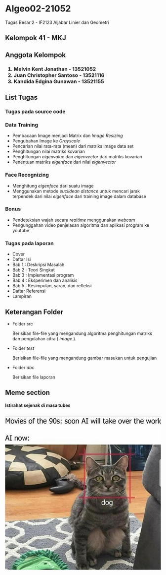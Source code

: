# Algeo02-21052 
Tugas Besar 2 - IF2123 Aljabar Linier dan Geometri

<h2> Kelompok 41 - MKJ </h2>
<h2> <b> Anggota Kelompok </b> </h2>
<h3>
<ol>
<li> Melvin Kent Jonathan - 13521052
<li> Juan Christopher Santoso - 13521116
<li> Kandida Edgina Gunawan - 13521155
</ol>
</h3>

<h2> <b> List Tugas </b> </h2>
<h3> <b> Tugas pada source code </b> </h3>
<h3> Data Training </h3>
<ul>
<li> Pembacaan Image menjadi Matrix dan <i> Image Resizing </i>
<li> Pengubahan Image ke <i> Grayscale </i>
<li> Pencarian nilai rata-rata (mean) dari matriks image data set
<li> Penghitungan nilai matriks kovarian 
<li> Penghitungan <i> eigenvalue </i> dan <i> eigenvector </i> dari matriks kovarian 
<li> Penentuan matriks <i> eigenface </i> dari nilai <i> eigenvector </i>
</ul>
<h3> Face Recognizing </h3>
<ul>
<li> Menghitung <i> eigenface</i> dari suatu image 
<li> Menggunakan metode <i> euclidean distance </i> untuk mencari jarak terpendek dari nilai <i> eigenface </i> dari training image dalam database
</ul>
<h3> Bonus </h3>
<ul>
<li> Pendeteksian wajah secara <i> realtime </i> menggunakan <i> webcam </i>
<li> Pengunggahan video penjelasan algoritma dan aplikasi program ke youtube
</ul>


<h3> <b> Tugas pada laporan </b> </h3>
<ul>
<li> Cover 
<li> Daftar Isi
<li> Bab 1 : Deskripsi Masalah 
<li> Bab 2 : Teori Singkat
<li> Bab 3 : Implementasi program 
<li> Bab 4 : Eksperimen dan analisis
<li> Bab 5 : Kesimpulan, saran, dan refleksi
<li> Daftar Referensi
<li> Lampiran
</ul>

<h2> <b> Keterangan Folder </b> </h2>
<ul>
<li> Folder <i> src </i>
<p> Berisikan file-file yang mengandung algoritma penghitungan matriks dan pengolahan citra (<i> image </i>). </p>
<li> Folder <i> test </i>
<p> Berisikan file-file yang mengandung gambar masukan untuk pengujian </p>
<li> Folder <i> doc </i>
<p> Berisikan file laporan </p>
</ul>
 
<h2> <b> Meme section </b> </h2>
<h4> Istirahat sejenak di masa tubes </h4>
<img src="./src/assets/meme.jpg" alt="Face Recog Meme">